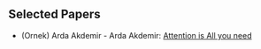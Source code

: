 ## Selected Papers

- (Ornek) Arda Akdemir - Arda Akdemir: [Attention is All you need](https://arxiv.org/abs/1706.03762)
